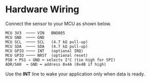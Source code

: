 # Hardware Wiring

Connect the sensor to your MCU as shown below.

```
MCU 3V3  ──── VIN   BNO085
MCU GND  ──── GND
MCU SCL  ──── SCL   (4.7 kΩ pull-up)
MCU SDA  ──── SDA   (4.7 kΩ pull-up)
MCU GPIO ──── INT   (optional IRQ)
MCU GPIO ──── NRST  (optional reset)
PS0 + PS1 → GND ➡️ selects I²C (tie high for SPI)
ADR/SA0  → GND ➡️ address 0x4A (0x4B if high)
```

Use the **INT** line to wake your application only when data is ready.
